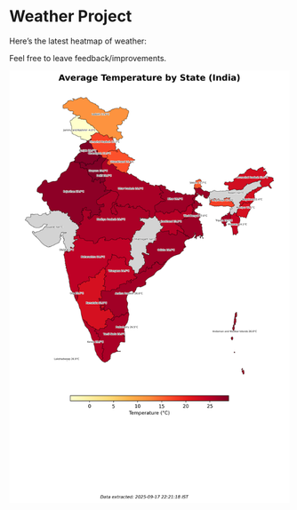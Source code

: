 # Weather Project

Here’s the latest heatmap of weather:

Feel free to leave feedback/improvements.

![India Heatmap](docs/assets/india_heatmap.png?v=CAE708)
